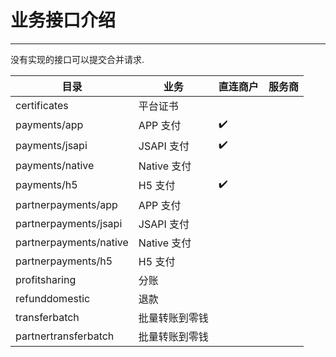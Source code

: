 # 业务接口介绍

---

没有实现的接口可以提交合并请求.

| 目录 | 业务|直连商户|服务商|
| --- | --- | --- | --- |
| certificates | 平台证书 | ️ | ️ |
| payments/app | APP 支付| ✔️ | |
| payments/jsapi | JSAPI 支付| ✔️ | |
| payments/native | Native 支付 | ️ | |
| payments/h5 | H5 支付| ✔️ | |
| partnerpayments/app | APP 支付| | ️ |
| partnerpayments/jsapi | JSAPI 支付| | ️|
| partnerpayments/native | Native 支付 ||️|
| partnerpayments/h5 | H5 支付||️|
| profitsharing | 分账|️|️|
| refunddomestic | 退款|️|️|
| transferbatch|批量转账到零钱|| |
| partnertransferbatch|批量转账到零钱| ||
